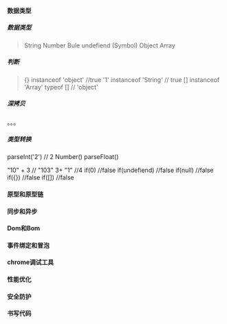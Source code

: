 #### 数据类型
##### 数据类型
> String Number Bule undefiend (Symbol)
  Object Array  
##### 判断
>{} instanceof 'object' //true
'1' instanceof 'String' // true
[] instanceof 'Array'
typeof [] // 'object'
##### 深拷贝
。。。
##### 类型转换
parseInt('2') // 2
Number()  parseFloat()

"10" + 3 // "103"
3+ "1"  //4
if(0) //false
if(undefiend) //false
if(null) //false
if({}) //false    if([]) //false  

#### 原型和原型链
#### 同步和异步
#### Dom和Bom
#### 事件绑定和冒泡
#### chrome调试工具
#### 性能优化
#### 安全防护
#### 书写代码
